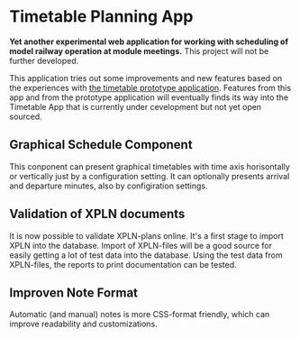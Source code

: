 # Timetable Planning App
**Yet another experimental web application for working with scheduling of model railway operation at module meetings.**
This project will not be further developed.

This application tries out some improvements and new features based on the experiences with [the timetable prototype application](https://github.com/fjallemark/TimetablePlanningApp).
Features from this app and from the prototype application will eventually finds its way into the Timetable App that is currently under cevelopment but not yet open sourced.

## Graphical Schedule Component
This conponent can present graphical timetables with time axis horisontally or vertically just by a configuration setting.
It can optionally presents arrival and departure minutes, also by configiration settings.

## Validation of XPLN documents
It is now possible to validate XPLN-plans online. 
It's a first stage to import XPLN into the database.
Import of XPLN-files will be a good source for easily getting a lot of test data into the database.
Using the test data from XPLN-files, 
the reports to print documentation can be tested.

## Improven Note Format
Automatic (and manual) notes is more CSS-format friendly, which can improve readability and customizations.
